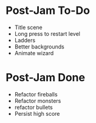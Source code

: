 # Post-Jam To-Do
* Title scene
* Long press to restart level
* Ladders
* Better backgrounds
* Animate wizard

# Post-Jam Done
* Refactor fireballs
* Refactor monsters
* refactor bullets
* Persist high score